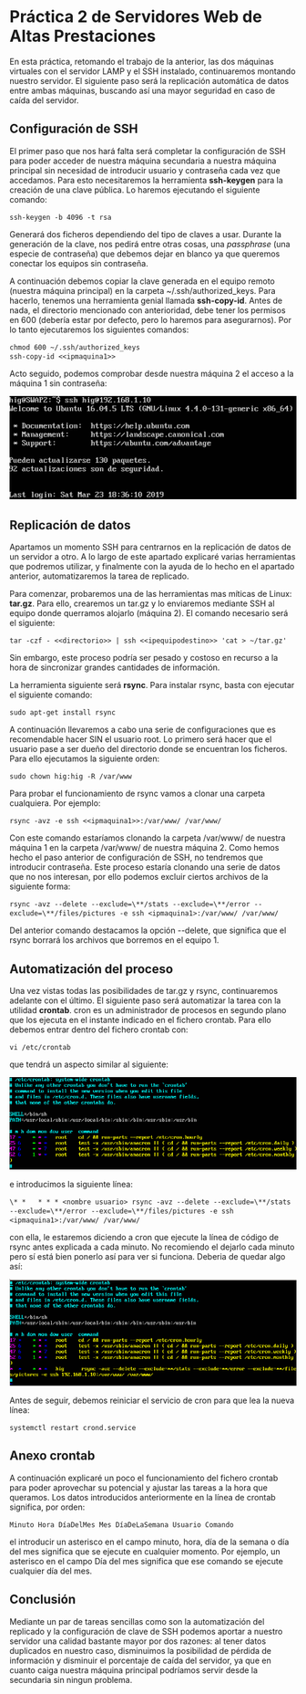 # Práctica 2 de Servidores Web de Altas Prestaciones
En esta práctica, retomando el trabajo de la anterior, las dos máquinas virtuales con el servidor LAMP y el SSH instalado, continuaremos montando nuestro servidor. El siguiente paso será la replicación automática de datos entre ambas máquinas, buscando así una mayor seguridad en caso de caída del servidor.

## Configuración de SSH
El primer paso que nos hará falta será completar la configuración de SSH para poder acceder de nuestra máquina secundaria a nuestra máquina principal sin necesidad de introducir usuario y contraseña cada vez que accedamos. Para esto necesitaremos la herramienta **ssh-keygen** para la creación de una clave pública. Lo haremos ejecutando el siguiente comando:

```
ssh-keygen -b 4096 -t rsa
```

Generará dos ficheros dependiendo del tipo de claves a usar. Durante la generación de la clave, nos pedirá entre otras cosas, una *passphrase* (una especie de contraseña) que debemos dejar en blanco ya que queremos conectar los equipos sin contraseña.

A continuación debemos copiar la clave generada en el equipo remoto (nuestra máquina principal) en la carpeta ~/.ssh/authorized_keys. Para hacerlo, tenemos una herramienta genial llamada **ssh-copy-id**. Antes de nada, el directorio mencionado con anterioridad, debe tener los permisos en 600 (debería estar por defecto, pero lo haremos para asegurarnos). Por lo tanto ejecutaremos los siguientes comandos:

```
chmod 600 ~/.ssh/authorized_keys
ssh-copy-id <<ipmaquina1>>
```

Acto seguido, podemos comprobar desde nuestra máquina 2 el acceso a la máquina 1 sin contraseña:

![img](https://github.com/bertoig/SWAP_UGR/blob/master/P2/ssh.png)

## Replicación de datos
Apartamos un momento SSH para centrarnos en la replicación de datos de un servidor a otro. A lo largo de este apartado explicaré varias herramientas que podremos utilizar, y finalmente con la ayuda de lo hecho en el apartado anterior, automatizaremos la tarea de replicado.

Para comenzar, probaremos una de las herramientas mas míticas de Linux: **tar.gz**. Para ello, crearemos un tar.gz y lo enviaremos mediante SSH al equipo donde querramos alojarlo (máquina 2). El comando necesario será el siguiente:

```
tar -czf - <<directorio>> | ssh <<ipequipodestino>> 'cat > ~/tar.gz'
```

Sin embargo, este proceso podría ser pesado y costoso en recurso a la hora de sincronizar grandes cantidades de información.

La herramienta siguiente será **rsync**. Para instalar rsync, basta con ejecutar el siguiente comando:

```
sudo apt-get install rsync
```

A continuación llevaremos a cabo una serie de configuraciones que es recomendable hacer SIN el usuario root. Lo primero será hacer que el usuario pase a ser dueño del directorio donde se encuentran los ficheros. Para ello ejecutamos la siguiente orden:

```
sudo chown hig:hig -R /var/www
```

Para probar el funcionamiento de rsync vamos a clonar una carpeta cualquiera. Por ejemplo:

```
rsync -avz -e ssh <<ipmaquina1>>:/var/www/ /var/www/
```

Con este comando estaríamos clonando la carpeta /var/www/ de nuestra máquina 1 en la carpeta /var/www/ de nuestra máquina 2. Como hemos hecho el paso anterior de configuración de SSH, no tendremos que introducir contraseña. Este proceso estaría clonando una serie de datos que no nos interesan, por ello podemos excluir ciertos archivos de la siguiente forma:

```
rsync -avz --delete --exclude=\**/stats --exclude=\**/error --exclude=\**/files/pictures -e ssh <ipmaquina1>:/var/www/ /var/www/
```

Del anterior comando destacamos la opción --delete, que significa que el rsync borrará los archivos que borremos en el equipo 1.

## Automatización del proceso
Una vez vistas todas las posibilidades de tar.gz y rsync, continuaremos adelante con el último. El siguiente paso será automatizar la tarea con la utilidad **crontab**. cron es un administrador de procesos en segundo plano que los ejecuta en el instante indicado en el fichero crontab. Para ello debemos entrar dentro del fichero crontab con:

```
vi /etc/crontab
```

que tendrá un aspecto similar al siguiente:

![img](https://github.com/bertoig/SWAP_UGR/blob/master/P2/crontab1.png)

e introducimos la siguiente línea:

```
\* *   * * * <nombre usuario> rsync -avz --delete --exclude=\**/stats --exclude=\**/error --exclude=\**/files/pictures -e ssh <ipmaquina1>:/var/www/ /var/www/
```

con ella, le estaremos diciendo a cron que ejecute la línea de código de rsync antes explicada a cada minuto. No recomiendo el dejarlo cada minuto pero sí está bien ponerlo así para ver si funciona. Deberia de quedar algo así:

![img](https://github.com/bertoig/SWAP_UGR/blob/master/P2/crontab2.png)

Antes de seguir, debemos reiniciar el servicio de cron para que lea la nueva línea:

```
systemctl restart crond.service
```

## Anexo crontab
A continuación explicaré un poco el funcionamiento del fichero crontab para poder aprovechar su potencial y ajustar las tareas a la hora que queramos. Los datos introducidos anteriormente en la línea de crontab significa, por orden:

```
Minuto Hora DíaDelMes Mes DíaDeLaSemana Usuario Comando
```

el introducir un asterisco en el campo minuto, hora, día de la semana o día del mes significa que se ejecute en cualquier momento. Por ejemplo, un asterisco en el campo Día del mes significa que ese comando se ejecute cualquier día del mes.

## Conclusión
Mediante un par de tareas sencillas como son la automatización del replicado  y la configuración de clave de SSH podemos aportar a nuestro servidor una calidad bastante mayor por dos razones: al tener datos duplicados en nuestro caso, disminuimos la posibilidad de pérdida de información y disminuir el porcentaje de caída del servidor, ya que en cuanto caiga nuestra máquina principal podríamos servir desde la secundaria sin ningun problema.
